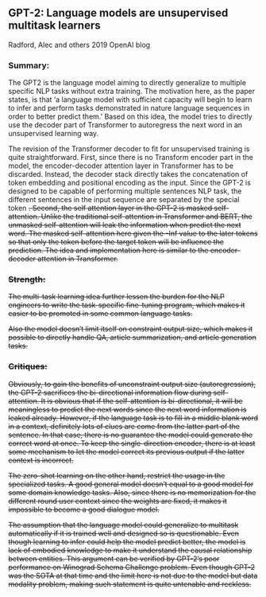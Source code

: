 ## GPT-2: Language models are unsupervised multitask learners
Radford, Alec and others
2019 OpenAI blog

### Summary:
The GPT2 is the language model aiming to directly generalize to multiple specific NLP tasks without extra training. The motivation here, as the paper states, is that ‘a language model with sufficient capacity will begin to learn to infer and perform tasks demonstrated in nature language sequences in order to better predict them.’ Based on this idea, the model tries to directly use the decoder part of Transformer to autoregress the next word in an unsupervised learning way.

The revision of the Transformer decoder to fit for unsupervised training is quite straightforward. First, since there is no Transform encoder part in the model, the encoder-decoder attention layer in Transformer has to be discarded. Instead, the decoder stack directly takes the concatenation of token embedding and positional encoding as the input. Since the GPT-2 is designed to be capable of performing multiple sentences NLP task, the different sentences in the input sequence are separated by the special token <S>.
Second, the self attention layer in the GPT-2 is masked self-attention. Unlike the traditional self-attention in Transformer and BERT, the unmasked self-attention will leak the information when predict the next word. The masked self-attention here given the -Inf value to the later tokens so that only the token before the target token will be influence the prediction. The idea and implementation here is similar to the encoder-decoder attention in Transformer.

### Strength:
The multi-task learning idea further lessen the burden for the NLP engineers to write the task-specific fine-tuning program, which makes it easier to be promoted in some common language tasks.

Also the model doesn’t limit itself on constraint output size, which makes it possible to directly handle QA, article summarization, and article generation tasks. 

### Critiques:
Obviously, to gain the benefits of unconstraint output size (autoregression), the GPT-2 sacrifices the bi-directional information flow during self-attention. It is obvious that if the self-attention is bi-directional, it will be meaningless to predict the next words since the next word information is leaked already. However, if the language task is to fill in a middle blank word in a context, definitely lots of clues are come from the latter part of the sentence. In that case, there is no guarantee the model could generate the correct word at once. To keep the single-direction encoder, there is at least some mechanism to let the model correct its previous output if the latter context is incorrect.

The zero-shot learning on the other hand, restrict the usage in the specialized tasks. A good general model doesn’t equal to a good model for some domain knowledge tasks. Also, since there is no memorization for the different round user context since the weights are fixed, it makes it impossible to become a good dialogue model.

The assumption that the language model could generalize to multitask automatically if it is trained well and designed so is questionable. Even though learning to infer could help the model predict better, the model is lack of embodied knowledge to make it understand the causal relationship between entities. This argument can be verified by GPT-2’s poor performance on Winograd Schema Challenge problem. Even though GPT-2 was the SOTA at that time and the limit here is not due to the model but data modality problem, making such statement is quite untenable and reckless.
